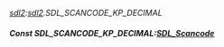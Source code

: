 _[sdl2](../../modules/sdl2/sdl2-module.md):[sdl2](../../modules/sdl2/sdl2-module.md).SDL\_SCANCODE\_KP\_DECIMAL_
##### Const SDL\_SCANCODE\_KP\_DECIMAL:[SDL_Scancode](../../modules/sdl2/sdl2-sdl_scancode.md)
